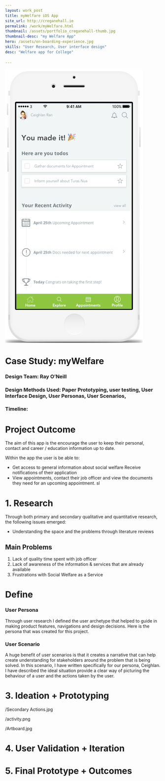 ```yaml
---
layout: work_post
title: myWelfare iOS App 
site_url: http://creganehall.ie
permalink: /work/myWelfare.html
thumbnail: /assets/portfolio_creganehall-thumb.jpg
thumbnail-desc: "my Welfare App"
hero: /assets/on-boarding-experience.jpg
skills: "User Research, User interface design"
desc: "Welfare app for College"

---
```


<img src="/assets/in-iPhone.jpg" alt="">

# Case Study: myWelfare
### Design Team: Ray O’Neill
### Design Methods Used: Paper Prototyping, user testing, User Interface Design, User Personas, User Scenarios, 
### Timeline:

# Project Outcome

The aim of this app is the encourage the user to keep their personal, contact and career / education information up to date.

Within the app the user is be able to:

* Get access to general information about social welfare
Receive notifications of their application
* View appointments, contact their job officer and view the documents they need for an upcoming appointment.
sl

# 1. Research
Through both primary and secondary qualitative and quantitative research, the following issues emerged:

* Understanding the space and the problems through literature  reviews

## Main Problems

1. Lack of quality time spent with job officer
2. Lack of awareness of the information & services that are already available
2. Frustrations with Social Welfare as a Service



# Define


### User Persona
Through user research I defined the user archetype that helped to guide in making product features, navigations and design decisions. Here is the persona that was created for this project.

### User Scenario

A huge benefit of user scenarios is that it creates a narrative that can help create understanding for stakeholders around the problem that is being solved. In this scenario, I have written specifically for our persona, Ceighlan. I have described the ideal situation provide a clear way of picturing the behaviour of a user and the actions taken by the user.

# 3. Ideation + Prototyping

/Secondary Actions.jpg

/activity.png

/Artboard.jpg

# 4. User Validation + Iteration
# 5. Final Prototype + Outcomes
